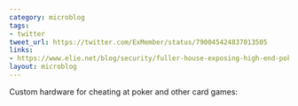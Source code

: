 ```yaml
---
category: microblog
tags:
- twitter
tweet_url: https://twitter.com/ExMember/status/790045424837013505
links:
- https://www.elie.net/blog/security/fuller-house-exposing-high-end-poker-cheating-devices
layout: microblog
---
```

Custom hardware for cheating at poker and other card games:
